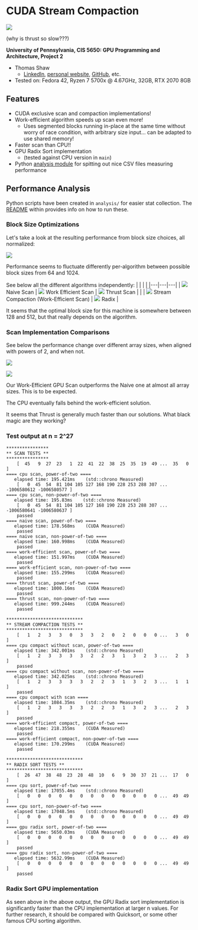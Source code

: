 CUDA Stream Compaction
======================

![](img/graphs/scan_performance_nonpow2.png)

(why is thrust so slow???)

**University of Pennsylvania, CIS 5650: GPU Programming and Architecture, Project 2**

* Thomas Shaw
  * [LinkedIn](https://www.linkedin.com/in/thomas-shaw-54468b222), [personal website](https://tlshaw.me), [GitHub](https://github.com/printer83mph), etc.
* Tested on: Fedora 42, Ryzen 7 5700x @ 4.67GHz, 32GB, RTX 2070 8GB


## Features

- CUDA exclusive scan and compaction implementations!
- Work-efficient algorithm speeds up scan even more!
  - Uses segmented blocks running in-place at the same time without worry of race condition, with arbitrary size input... can be adapted to use shared memory!
- Faster scan than CPU!!
- GPU Radix Sort implementation
  - (tested against CPU version in `main`)
- Python [analysis module](./analysis/README.md) for spitting out nice CSV files measuring performance


## Performance Analysis

Python scripts have been created in `analysis/` for easier stat collection. The [README](./analysis/README.md) within provides info on how to run these.

### Block Size Optimizations

Let's take a look at the resulting performance from block size choices, all normalized:

![](img/graphs/block_sizes_all_normalized.png)

Performance seems to fluctuate differently per-algorithm between possible block sizes from 64 and 1024. 

See below all the different algorithms independently:
| | | |
|---|---|---|
|  ![](img/graphs/block_sizes_scan_naive.png) Naive Scan | ![](img/graphs/block_sizes_scan_work_efficient.png) Work Efficient Scan | ![](img/graphs/block_sizes_scan_thrust.png) Thrust Scan |
|  | ![](img/graphs/block_sizes_compact.png) Stream Compaction (Work-Efficient Scan) | ![](img/graphs/block_sizes_radix.png) Radix |

It seems that the optimal block size for this machine is somewhere between 128 and 512, but that really depends on the algorithm.

### Scan Implementation Comparisons

See below the performance change over different array sizes, when aligned with powers of 2, and when not.

![](img/graphs/scan_performance_nonpow2.png)

![](img/graphs/scan_performance_pow2.png)

Our Work-Efficient GPU Scan outperforms the Naive one at almost all array sizes. This is to be expected.

The CPU eventually falls behind the work-efficient solution.

It seems that Thrust is generally much faster than our solutions. What black magic are they working?

### Test output at n = 2^27

```
****************
** SCAN TESTS **
****************
    [  45   9  27  23   1  22  41  22  38  25  35  19  49 ...  35   0 ]
==== cpu scan, power-of-two ====
   elapsed time: 195.421ms    (std::chrono Measured)
    [   0  45  54  81 104 105 127 168 190 228 253 288 307 ... -1006580612 -1006580577 ]
==== cpu scan, non-power-of-two ====
   elapsed time: 195.83ms    (std::chrono Measured)
    [   0  45  54  81 104 105 127 168 190 228 253 288 307 ... -1006580641 -1006580637 ]
    passed 
==== naive scan, power-of-two ====
   elapsed time: 178.568ms    (CUDA Measured)
    passed 
==== naive scan, non-power-of-two ====
   elapsed time: 160.998ms    (CUDA Measured)
    passed 
==== work-efficient scan, power-of-two ====
   elapsed time: 151.997ms    (CUDA Measured)
    passed 
==== work-efficient scan, non-power-of-two ====
   elapsed time: 155.299ms    (CUDA Measured)
    passed 
==== thrust scan, power-of-two ====
   elapsed time: 1000.16ms    (CUDA Measured)
    passed 
==== thrust scan, non-power-of-two ====
   elapsed time: 999.244ms    (CUDA Measured)
    passed 

*****************************
** STREAM COMPACTION TESTS **
*****************************
    [   1   2   3   3   0   3   3   2   0   2   0   0   0 ...   3   0 ]
==== cpu compact without scan, power-of-two ====
   elapsed time: 342.001ms    (std::chrono Measured)
    [   1   2   3   3   3   3   2   2   3   1   3   2   3 ...   2   3 ]
    passed 
==== cpu compact without scan, non-power-of-two ====
   elapsed time: 342.025ms    (std::chrono Measured)
    [   1   2   3   3   3   3   2   2   3   1   3   2   3 ...   1   1 ]
    passed 
==== cpu compact with scan ====
   elapsed time: 1084.35ms    (std::chrono Measured)
    [   1   2   3   3   3   3   2   2   3   1   3   2   3 ...   2   3 ]
    passed 
==== work-efficient compact, power-of-two ====
   elapsed time: 218.355ms    (CUDA Measured)
    passed 
==== work-efficient compact, non-power-of-two ====
   elapsed time: 170.299ms    (CUDA Measured)
    passed 

*****************************
** RADIX SORT TESTS **
*****************************
    [  26  47  38  48  23  28  48  10   6   9  30  37  21 ...  17   0 ]
==== cpu sort, power-of-two ====
   elapsed time: 17055.4ms    (std::chrono Measured)
    [   0   0   0   0   0   0   0   0   0   0   0   0   0 ...  49  49 ]
==== cpu sort, non-power-of-two ====
   elapsed time: 17048.5ms    (std::chrono Measured)
    [   0   0   0   0   0   0   0   0   0   0   0   0   0 ...  49  49 ]
==== gpu radix sort, power-of-two ====
   elapsed time: 5650.03ms    (CUDA Measured)
    [   0   0   0   0   0   0   0   0   0   0   0   0   0 ...  49  49 ]
    passed 
==== gpu radix sort, non-power-of-two ====
   elapsed time: 5632.99ms    (CUDA Measured)
    [   0   0   0   0   0   0   0   0   0   0   0   0   0 ...  49  49 ]
    passed 
```

### Radix Sort GPU implementation

As seen above in the above output, the GPU Radix sort implementation is significantly faster than the CPU implementation at larger n values. For further research, it should be compared with Quicksort, or some other famous CPU sorting algorithm.